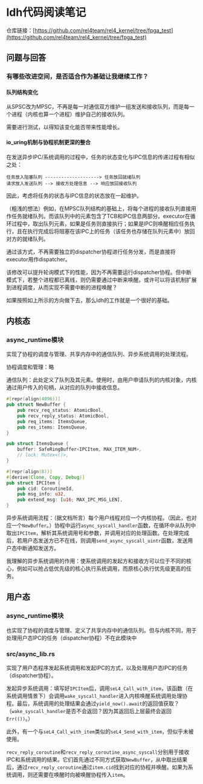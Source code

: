 # ldh代码阅读笔记

仓库链接：[https://github.com/rel4team/rel4_kernel/tree/fpga_test](https://github.com/rel4team/rel4_kernel/tree/fpga_test)

## 问题与回答

### 有哪些改进空间，是否适合作为基础让我继续工作？

#### 队列结构变化

从SPSC改为MPSC，不再是每一对通信双方维护一组发送和接收队列，而是每一个进程（内核也算一个进程）维护自己的接收队列。

需要进行测试，以得知该变化能否带来性能增长。

#### io_uring机制与协程机制更深的整合

在发送异步IPC/系统调用的过程中，任务的状态变化与IPC信息的传递过程有相似之处：

```
任务放入阻塞队列 --------------------> 任务放回就绪队列
请求放入发送队列 --> 接收方处理信息 --> 响应放回接收队列
```

因此，考虑将任务的状态与IPC信息的状态放在一起维护。

（粗浅的想法）例如，在MPSC队列结构的基础上，将每个进程的接收队列直接用作任务就绪队列。而该队列中的元素包含了TCB和IPC信息两部分。executor在循环过程中，取出队列元素，如果是任务则直接执行；如果是IPC则唤醒相应任务执行，且在执行完成后将阻塞在该IPC上的任务（该任务也存储在队列元素中）放回对方的就绪队列。

通过该方式，不再需要独立的dispatcher协程进行任务分发，而是直接将executor用作dispatcher。

该修改可以提升轮询模式下的性能，因为不再需要运行dispatcher协程。但中断模式下，若整个进程都已离线，则仍需要通过中断来唤醒。或许可以将该机制扩展到进程调度，从而实现不需要中断的进程唤醒？

如果按照如上所示的方向做下去，那么ldh的工作就是一个很好的基础。

## 内核态

### async_runtime模块

实现了协程的调度与管理、共享内存中的通信队列、异步系统调用的处理流程。

协程调度和管理：略

通信队列：此处定义了队列及其元素。使用时，由用户申请队列的内核对象，内核通过用户传入的句柄，从对应的队列中接收信息。

```Rust
#[repr(align(4096))]
pub struct NewBuffer {
    pub recv_req_status: AtomicBool,
    pub recv_reply_status: AtomicBool,
    pub req_items: ItemsQueue,
    pub res_items: ItemsQueue,
}

pub struct ItemsQueue {
    buffer: SafeRingBuffer<IPCItem, MAX_ITEM_NUM>,
    // lock: Mutex<()>,
}

#[repr(align(8))]
#[derive(Clone, Copy, Debug)]
pub struct IPCItem {
    pub cid: CoroutineId,
    pub msg_info: u32,
    pub extend_msg: [u16; MAX_IPC_MSG_LEN],
}
```

异步系统调用流程：（据文档所言）每个用户线程对应一个内核协程。（因此，也对应一个`NewBuffer`。）协程中运行`async_syscall_handler`函数，在循环中从队列中取出`IPCItem`，解析其系统调用号和参数，并调用对应的处理函数。在处理完成后，若用户态发送方已不在线，则调用`send_async_syscall_uintr`函数，发送用户态中断通知发送方。

我理解的异步系统调用的作用：使系统调用的发起方和接收方可以位于不同的核心，例如可以抢占低优先级的核心执行系统调用，而原核心执行优先级更高的任务。

## 用户态

### async_runtime模块

也实现了协程的调度与管理、定义了共享内存中的通信队列。但与内核不同，用于处理用户态IPC的任务（dispatcher协程）不在此模块中

### src/async_lib.rs

实现了用户态程序发起系统调用和发起IPC的方式，以及处理用户态IPC的任务（dispatcher协程）。

发起异步系统调用：填写好`IPCItem`后，调用`seL4_Call_with_item`，该函数（在系统调用情景下）会调用`wake_syscall_handler`进入内核唤醒系统调用处理协程。最后，系统调用的处理结果会通过`yield_now().await`的返回值获取？（`wake_syscall_handler`是否不会返回？因为其返回后上层最终会返回`Err(())`。）

此外，有一个与`seL4_Call_with_item`类似的`seL4_Send_with_item`，但似乎未被使用。

`recv_reply_coroutine`和`recv_reply_coroutine_async_syscall`分别用于接收IPC和系统调用的结果。它们首先通过不同方式获取`NewBuffer`，从中取出结果后，通过`recv_reply_coroutine`通过`item.cid`找到对应的协程并唤醒。如果为系统调用，则还需要在唤醒时向被唤醒协程传入`item`。
